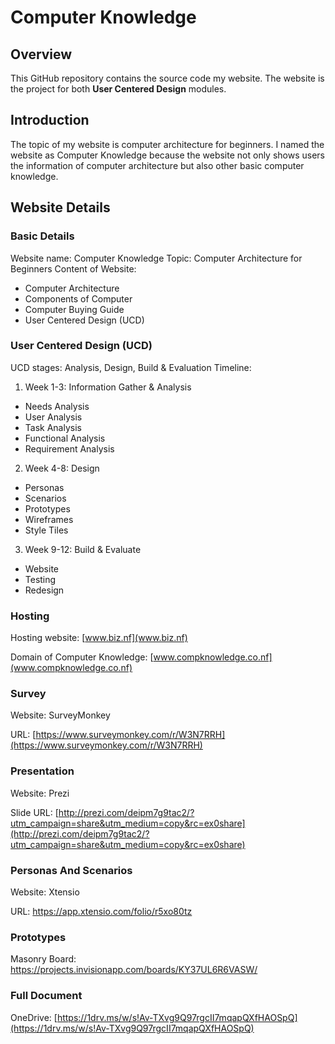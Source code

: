 # Computer Knowledge

## Overview
This GitHub repository contains the source code my website.
The website is the project for both __User Centered Design__ modules.

## Introduction
The topic of my website is computer architecture for beginners. I named the website as Computer Knowledge because the website not only shows users the information of computer architecture but also other basic computer knowledge.

## Website Details

### Basic Details

Website name: Computer Knowledge
Topic: Computer Architecture for Beginners
Content of Website:
+ Computer Architecture
+ Components of Computer
+ Computer Buying Guide
+ User Centered Design (UCD)

### User Centered Design (UCD)

UCD stages: Analysis, Design, Build & Evaluation
Timeline: 
1. Week 1-3: Information Gather & Analysis
+ Needs Analysis
+	User Analysis
+	Task Analysis
+	Functional Analysis
+	Requirement Analysis
2. Week 4-8: Design
+	Personas
+	Scenarios
+	Prototypes
+	Wireframes
+	Style Tiles
3. Week 9-12: Build & Evaluate
+	Website
+	Testing
+	Redesign

### Hosting
Hosting website: [www.biz.nf](www.biz.nf)

Domain of Computer Knowledge: [www.compknowledge.co.nf](www.compknowledge.co.nf)

### Survey
Website: SurveyMonkey

URL: [https://www.surveymonkey.com/r/W3N7RRH](https://www.surveymonkey.com/r/W3N7RRH)

### Presentation
Website: Prezi

Slide URL: [http://prezi.com/deipm7g9tac2/?utm_campaign=share&utm_medium=copy&rc=ex0share](http://prezi.com/deipm7g9tac2/?utm_campaign=share&utm_medium=copy&rc=ex0share)

### Personas And Scenarios
Website: Xtensio

URL: https://app.xtensio.com/folio/r5xo80tz

### Prototypes
Masonry Board: https://projects.invisionapp.com/boards/KY37UL6R6VASW/

### Full Document
OneDrive: [https://1drv.ms/w/s!Av-TXvg9Q97rgcII7mqapQXfHAOSpQ](https://1drv.ms/w/s!Av-TXvg9Q97rgcII7mqapQXfHAOSpQ)






